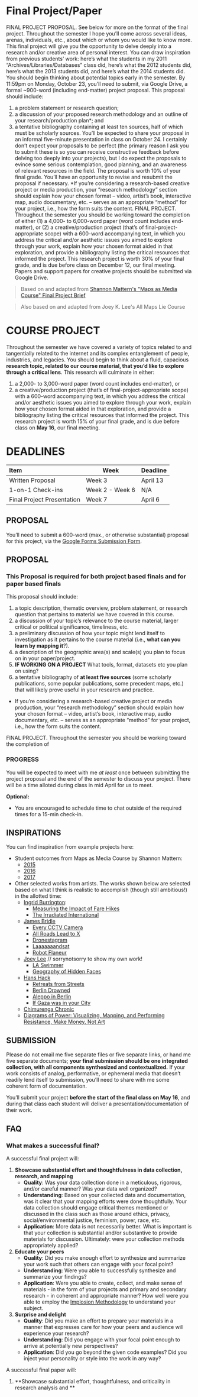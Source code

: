 # Final Project/Paper

FINAL PROJECT PROPOSAL. See below for more on the format of the final project. Throughout the
semester I hope you’ll come across several ideas, arenas, individuals, etc., about which or whom you would
like to know more. This final project will give you the opportunity to delve deeply into a research and/or
creative area of personal interest. You can draw inspiration from previous students’ work: here’s what the
students in my 2011 “Archives/Libraries/Databases” class did, here’s what the 2012 students did, here’s what
the 2013 students did, and here’s what the 2014 students did.
You should begin thinking about potential topics early in the semester. By 11:59pm on Monday, October
23, you’ll need to submit, via Google Drive, a formal ~900-word (including end-matter) project proposal.
This proposal should include:
1. a problem statement or research question;
2. a discussion of your proposed research methodology and an outline of your research/production
plan*; and
3. a tentative bibliography containing at least ten sources, half of which must be scholarly sources.
You’ll be expected to share your proposal in an informal five-minute presentation in class on October 24.
I certainly don’t expect your proposals to be perfect (the primary reason I ask you to submit these is so you
can receive constructive feedback before delving too deeply into your projects), but I do expect the proposals
to evince some serious contemplation, good planning, and an awareness of relevant resources in the field.
The proposal is worth 10% of your final grade. You’ll have an opportunity to revise and resubmit the
proposal if necessary.
*If you’re considering a research-based creative project or media production, your “research methodology”
section should explain how your chosen format – video, artist’s book, interactive map, audio documentary,
etc. – serves as an appropriate “method” for your project, i.e., how the form suits the content.
FINAL PROJECT. Throughout the semester you should be working toward the completion of either (1) a
4,000- to 6,000-word paper (word count includes end-matter), or (2) a creative/production project (that’s
of final-project-appropriate scope) with a 600-word accompanying text, in which you address the critical
and/or aesthetic issues you aimed to explore through your work, explain how your chosen format aided in
that exploration, and provide a bibliography listing the critical resources that informed the project. This
research project is worth 30% of your final grade, and is due before class on December 12, our final meeting.
Papers and support papers for creative projects should be submitted via Google Drive. 

> Based on and adapted from [Shannon Mattern's "Maps as Media Course" Final Project Brief](http://www.wordsinspace.net/mapsmedia/fall2018/wp-content/uploads/2018/08/Mattern_MapsAsMedia2018_Aug12_2018.pdf) 

> Also based on and adapted from Joey K. Lee's All Maps Lie Course

# COURSE PROJECT

Throughout the semester we have covered a variety of topics related to and tangentially related to the internet and its complex entanglement of people, industries, and legacies. You should begin to think about a fluid, capacious **research topic, related to our course material, that you’d like to explore through a critical lens**. This research will culminate in either:
1. a 2,000- to 3,000-word paper (word count includes end-matter), or 
2. a creative/production project (that’s of final-project-appropriate scope) with a 600-word accompanying text, in which you address the critical and/or aesthetic issues you aimed to explore through your work, explain how your chosen format aided in that exploration, and provide a bibliography listing the critical resources that informed the project.
This research project is worth 15% of your final grade, and is due before class on **May 16**, our final meeting.

# DEADLINES

| Item | Week | Deadline |
| :----    | ---- | ---- | 
| Written Proposal | Week 3 |  April 13 |
| 1-on-1 Check-ins | Week 2 - Week 6 |  N/A |
| Final Project Presentation | Week 7 |  April 6 |


## PROPOSAL

You’ll need to submit a 600-word (max., or otherwise substantial) proposal for this project, via the [Google Forms Submission Form](https://forms.gle/wt9oFr43rDjjK8nAA). 

## PROPOSAL
### This Proposal is required for both project based finals and for paper based finals

This proposal should include:

1. a topic description, thematic overview, problem statement, or research question that pertains to material we have covered in this course. 
2. a discussion of your topic’s relevance to the course material, larger critical or political significance, timeliness, etc.
3. a preliminary discussion of how your topic might lend itself to investigation as it pertains to the course material (i.e., **what can you learn by mapping it**?).
4. a description of the geographic area(s) and scale(s) you plan to focus on in your paper/project. 
5. **IF WORKING ON A PROJECT** What tools, format, datasets etc you plan on using?
5. a tentative bibliography of **at least five sources** (some scholarly publications, some popular publications, some precedent maps, etc.) that will likely prove useful in your research and practice. 

* If you’re considering a research-based creative project or media production, your “research methodology”
section should explain how your chosen format – video, artist’s book, interactive map, audio documentary,
etc. – serves as an appropriate “method” for your project, i.e., how the form suits the content.

FINAL PROJECT. Throughout the semester you should be working toward the completion of  

### PROGRESS

You will be expected to meet with me *at least* once between submitting the project proposal and the end of the semester to discuss your project. There will be a time alloted during class in mid April for us to meet. 

**Optional:**
* You are encouraged to schedule time to chat outside of the required times for a 15-min check-in. 

## INSPIRATIONS

You can find inspiration from example projects here: 

* Student outcomes from Maps as Media Course by Shannon Mattern:
  * [2015](http://wordsinspace.net/shannon/2015/12/22/maps-as-media/)
  * [2016](http://wordsinspace.net/shannon/2016/12/19/maps-as-media-2/)
  * [2017](http://www.wordsinspace.net/mapsmedia/fall2017/2017/12/17/maps-as-media-2017-final-projects/)
* Other selected works from artists. The works shown below are selected based on what I think is realistic to accomplish (though still ambitious!) in the allotted time:
  * [Ingrid Burrington](http://lifewinning.com):
    * [Measuring the Impact of Fare Hikes](http://lifewinning.com/projects/fare-hikes/)
    * [The Irradiated International](http://lifewinning.com/projects/irradiated-graphics/)
  * [James Bridle](https://jamesbridle.com/works)
    * [Every CCTV Camera](https://jamesbridle.com/works/every-cctv-camera-cc)
    * [All Roads Lead to X](https://jamesbridle.com/works/all-roads-lead-to-x)
    * [Dronestagram](https://jamesbridle.com/works/dronestagram)
    * [Laaaaaaandsat](https://jamesbridle.com/works/laaaaaaandsat)
    * [Robot Flaneur](https://jamesbridle.com/works/robot-flaneur)
  * [Joey Lee](https://jk-lee.com/) // sorrynotsorry to show my own work!
    * [LA Swimmer](https://jk-lee.com/la-swimmer-43-123-pools-i-have-not-visited-and-never-will)
    * [Geography of Hidden Faces](https://jk-lee.com/geography-of-hidden-faces)
  * [Hans Hack](http://www.hanshack.com/)
    * [Retreats from Streets](http://hanshack.com/retreats/)
    * [Berlin Drowned](http://hanshack.com/berlin-drowned/)
    * [Aleppo in Berlin](http://hanshack.com/aleppo/#berlin)
    * [If Gaza was in your City](apps.lokaler.de/israelgaza/)
  * [Chimurenga Chronic](https://chimurengachronic.co.za/stores/Chimurenga-Chronic-German-Special-Edition-October-2016-Print-p109771452)
  * [Diagrams of Power: Visualizing, Mapping, and Performing Resistance, Make Money, Not Art](https://we-make-money-not-art.com/diagrams-of-power-visualizing-mapping-and-performing-resistance/)


## SUBMISSION

Please do not email me five separate files or five separate links, or hand me five separate documents; **your final submission should be one integrated collection, with all components synthesized and contextualized.** If your work consists of analog, performative, or ephemeral media that doesn’t readily lend itself to submission, you’ll need to share with me some coherent form of documentation. 

You’ll submit your project **before the start of the final class on May 16**, and during that class each student will deliver a presentation/documentation of their work. 

## FAQ

### What makes a successful final?

A successful final project will:
1. **Showcase substantial effort and thoughtfulness in data collection, research, and mapping**
   - **Quality**: Was your data collection done in a meticulous, rigorous, and/or careful manner? Was your data well organized? 
   - **Understanding**: Based on your collected data and documentation, was it clear that your mapping efforts were done thoughtfully. Your data collection should engage critical themes mentioned or discussed in the class such as those around ethics, privacy, social/environmental justice, feminism, power, race, etc. 
   - **Application**: More data is not necessarily better. What is important is that your collection is substantial and/or substantive to provide materials for discussion. Ultimately: were your collection methods appropriately applied?
2. **Educate your peers**
   - **Quality**: Did you make enough effort to synthesize and summarize your work such that others can engage with your focal point?
   - **Understanding**: Were you able to successfully synthesize and summarize your findings? 
   - **Application**: Were you able to create, collect, and make sense of materials - in the form of your projects and primary and secondary research - in coherent and appropriate manner? How well were you able to employ the [Implosion Methodology](https://journal.culanth.org/index.php/ca/article/view/ca29.2.09/301) to understand your subject.
3. **Surprise and delight**
   - **Quality**: Did you make an effort to prepare your materials in a manner that expresses care for how your peers and audience will experience your research?
   - **Understanding**: Did you engage with your focal point enough to arrive at potentially new perspectives? 
   - **Application**: Did you go beyond the given code examples? Did you inject your personality or style into the work in any way? 



A successful final paper will:
1. **Showcase substantial effort, thoughtfulness, and criticality in research analysis and **

